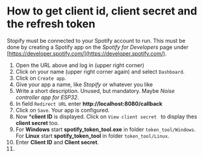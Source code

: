 # How to get client id, client secret and the refresh token

Stopify must be connected to your Spotify account to run. This must be done by creating a Spotify app on the *Spotify for Developers* page under [https://developer.spotify.com/](https://developer.spotify.com/).

1. Open the URL above and log in (upper right corner)
2. Click on your name (upper right corner again) and select ``` Dashboard ```.
3. Click on ``` Create app ```.
4. Give your app a name, like *Stopify* or whatever you like
5. Write a short description. Unused, but mandatory. Maybe *Noise controller app for ESP32*.
6. In field ``` Redirect URL ``` enter **http://localhost:8080/callback**
7. Click on ``` Save ```. Your app is configured.
8. Now ***client ID** is displayed. Click on ``` View client secret  ``` to display thes **client secret** too.
9. For **Windows** start **spotify_token_tool.exe** in folder ``` token_tool/Windows ```.  
  For **Linux** start **spotify_token_tool** in folder ``` token_tool/Linux ```.
10. Enter **Client ID** and **Client secret**.
11. 
